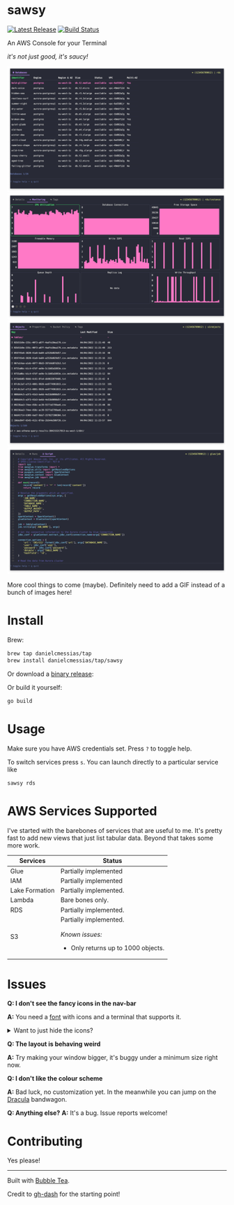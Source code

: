 # sawsy

<p>
    <a href="https://github.com/danielcmessias/sawsy/releases"><img src="https://img.shields.io/github/release/danielcmessias/sawsy.svg" alt="Latest Release"></a>
    <a href="https://github.com/danielcmessias/sawsy/actions"><img src="https://github.com/danielcmessias/sawsy/workflows/goreleaser/badge.svg" alt="Build Status"></a>
</p>

An AWS Console for your Terminal

*it's not just good, it's saucy!*


![RDS Instances](./img/01.png)
![Monitoring an RDS instance](./img/02.png)
![S3 Objects](./img/03.png)
![Glue Script](./img/04.png)

More cool things to come (maybe). Definitely need to add a GIF instead of a bunch of images here!

# Install

Brew:

```sh
brew tap danielcmessias/tap
brew install danielcmessias/tap/sawsy
```

Or download a [binary release](https://github.com/danielcmessias/sawsy/releases):

Or build it yourself:

```sh
go build
```

# Usage

Make sure you have AWS credentials set. Press `?` to toggle help.

To switch services press `s`. You can launch directly to a particular service like

```sh
sawsy rds
```

# AWS Services Supported

I've started with the barebones of services that are useful to me. It's pretty
fast to add new views that just list tabular data. Beyond that takes some more work.

| Services | Status |
|---|---|
| Glue | Partially implemented |
| IAM | Partially implemented |
| Lake Formation | Partially implemented. |
| Lambda | Bare bones only. |
| RDS | Partially implemented. |
| S3 | Partially implemented. <br><br><em>Known issues:</em><br><ul><li>Only returns up to 1000 objects.</li></ul> |


# Issues

**Q: I don't see the fancy icons in the nav-bar**

**A:** You need a [font](https://www.nerdfonts.com/font-downloads) with icons and a terminal that supports it.

<details>
  <summary>Want to just hide the icons?</summary>

Create a new file `touch ~/.sawsy.yml` and add the following config:

```yaml
theme:
  showIcons: false 
```

This is the only config available for now.
</details>


**Q: The layout is behaving weird**

**A:** Try making your window bigger, it's buggy under a minimum size right now.


**Q: I don't like the colour scheme**

**A:** Bad luck, no customization yet. In the meanwhile you can jump on the [Dracula](https://draculatheme.com/) bandwagon.

**Q: Anything else?**
**A:** It's a bug. Issue reports welcome!

# Contributing

Yes please!

---

Built with [Bubble Tea](https://github.com/charmbracelet/bubbletea).

Credit to [gh-dash](https://github.com/dlvhdr/gh-dash) for the starting point!
